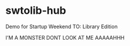 swtolib-hub
===========

Demo for Startup Weekend TO: Library Edition

I'M A MONSTER DONT LOOK AT ME AAAAAHHH
